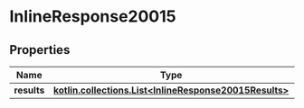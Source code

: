 
# InlineResponse20015

## Properties
Name | Type | Description | Notes
------------ | ------------- | ------------- | -------------
**results** | [**kotlin.collections.List&lt;InlineResponse20015Results&gt;**](InlineResponse20015Results.md) |  |  [optional]



